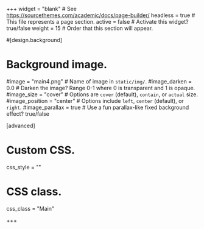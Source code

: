 +++
widget = "blank"  # See https://sourcethemes.com/academic/docs/page-builder/
headless = true  # This file represents a page section.
active = false  # Activate this widget? true/false
weight = 15  # Order that this section will appear.

#[design.background]
# Background image.
#image = "main4.png"  # Name of image in `static/img/`.
#image_darken = 0.0  # Darken the image? Range 0-1 where 0 is transparent and 1 is opaque.
#image_size = "cover"  #  Options are `cover` (default), `contain`, or `actual` size.
#image_position = "center"  # Options include `left`, `center` (default), or `right`.
#image_parallax = true  # Use a fun parallax-like fixed background effect? true/false
 
[advanced]
 # Custom CSS. 
 css_style = ""
 # CSS class.
 css_class = "Main"

+++
<script defer src="hugo-website/js/custom.js"></script>
